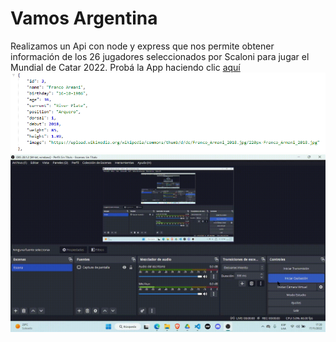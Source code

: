 # Vamos Argentina
Realizamos un Api con node y express que nos permite obtener información de los 26 jugadores seleccionados por Scaloni para jugar el Mundial de Catar 2022.
Probá la App haciendo clic [aquí](https://sleet-bronzed-epoxy.glitch.me/)	
![Imagen de ejemplo](./info%20.png)
![Gif de ejemplo](./Vamos-Argentina.gif)